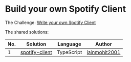# Build your own Spotify Client

The Challenge: [Write your own Spotify Client](https://codingchallenges.fyi/challenges/challenge-spotify)

The shared solutions:

| No. | Solution | Language | Author |
|-----|----------|----------|--------|
| 1 | [spotify-client](https://github.com/jainmohit2001/spotify-client) | TypeScript | [jainmohit2001](https://github.com/jainmohit2001) |

